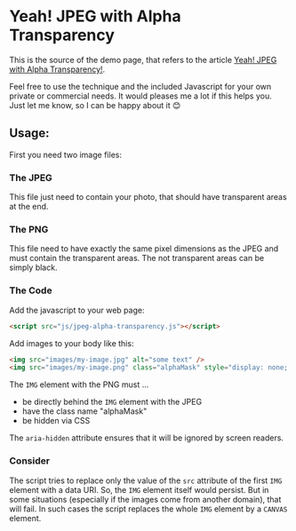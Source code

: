 # Yeah! JPEG with Alpha Transparency
This is the source of the demo page, that refers to the article [Yeah! JPEG with Alpha Transparency!](https://ehtmlu.com/blog/yeah-jpeg-with-alpha-transparency/).

Feel free to use the technique and the included Javascript for your own private or commercial needs. It would pleases me a lot if this helps you. Just let me know, so I can be happy about it 😊


## Usage:

First you need two image files:

### The JPEG
This file just need to contain your photo, that should have transparent areas at the end.

### The PNG
This file need to have exactly the same pixel dimensions as the JPEG and must contain the transparent areas. The not transparent areas can be simply black.


### The Code

Add the javascript to your web page:
```html
<script src="js/jpeg-alpha-transparency.js"></script>
```

Add images to your body like this:
```html
<img src="images/my-image.jpg" alt="some text" />
<img src="images/my-image.png" class="alphaMask" style="display: none; " aria-hidden="true" />
```

The `IMG` element with the PNG must ...
* be directly behind the `IMG` element with the JPEG
* have the class name "alphaMask"
* be hidden via CSS

The `aria-hidden` attribute ensures that it will be ignored by screen readers.

### Consider
The script tries to replace only the value of the `src` attribute of the first `IMG` element with a data URI. So, the `IMG` element itself would persist. But in some situations (especially if the images come from another domain), that will fail. In such cases the script replaces the whole `IMG` element by a `CANVAS` element.


